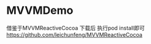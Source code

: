 # MVVMDemo

借鉴于MVVMReactiveCocoa  下载后 执行pod install即可
https://github.com/leichunfeng/MVVMReactiveCocoa
